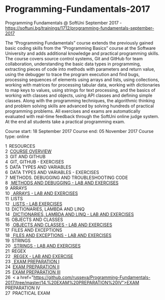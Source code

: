 
# Programming-Fundamentals-2017

Programming Fundamentals @ SoftUni September 2017 - https://softuni.bg/trainings/1712/programming-fundamentals-september-2017

The “Programming Fundamentals” course extends the previously gained basic coding skills from the “Programming Basics” course at the Software University and adds additional knowledge and practical programming skills.
The course covers source control systems, Git and GitHub for team collaboration, understanding the basic data types in programming, extracting pieces of code into methods with parameters and return value, using the debugger to trace the program execution and find bugs, processing sequences of elements using arrays and lists, using collections, working with matrices for processing tabular data, working with dictionaries to map keys to values, using strings for text processing, and the basics of working with classes and objects, using API classes and defining simple classes.
Along with the programming techniques, the algorithmic thinking and problem solving skills are advanced by solving hundreds of practical programming problems. All exercises and exams are automatically evaluated with real-time feedback through the SoftUni online judge system. At the end all students take a practical programming exam.

Course start: 18 September 2017 Course end: 05 November 2017  Course type: online

1 RESOURCES<br>
2 <a href="https://github.com/russeva/Programming-Fundamentals-2017/tree/master/02.%20COURSE%20OVERVIEW">COURSE OVERVIEW </a><br>
3 GIT AND GITHUB<br>
4 GIT, GITHUB - EXERCISES<br>
5 DATA TYPES AND VARIABLES<br>
6 DATA TYPES AND VARIABLES - EXERCISES<br>
7 METHODS. DEBUGGING AND TROUBLESHOOTING CODE<br>
8 <a href="https://github.com/russeva/Programming-Fundamentals-2017/tree/master/03.%20METHODS%2C%20DEBBUGGING%20AND%20TROUBLESHOOTING%20LAB%20AND%20EXCERCISE"> METHODS AND DEBUGGING - LAB AND EXERCISES </a><br>
9 ARRAYS<br>
10 <a href="https://github.com/russeva/Programming-Fundamentals-2017/tree/master/04.%20ARRAYS%20LAB%20AND%20EXCERCISE"> ARRAYS - LAB AND EXERCISES </a><br>
11 LISTS<br>
12 <a href="https://github.com/russeva/Programming-Fundamentals-2017/tree/master/05.%20LISTS%20LAB%20AND%20EXCERCISE"> LISTS - LAB EXERCISES </a><br>
13 DICTIONARIES, LAMBDA AND LINQ<br>
14 <a href="https://github.com/russeva/Programming-Fundamentals-2017/tree/master/06.%20DICTIONARIES%2C%20LAMBDA%20EXPRESSIONS%20AND%20LINQ%20LAB%20AND%20EXCERCISE"> DICTIONARIES, LAMBDA AND LINQ - LAB AND EXERCISES </a><br>
15 OBJECTS AND CLASSES<br>
16 <a href="https://github.com/russeva/Programming-Fundamentals-2017/tree/master/07.%20OBJECTS%20AND%20CLASSES%20LAB%20AND%20EXCERCISE"> OBJECTS AND CLASSES - LAB AND EXERCISES </a><br>
17 FILES AND EXCEPTIONS<br>
18 <a href="https://github.com/russeva/Programming-Fundamentals-2017/tree/master/08.%20FILES%20AND%20EXCEPTIONS%20LAB%20AND%20EXCERCISE">  FILES AND EXCEPTIONS - LAB AND EXERCISES </a><br>
19 STRINGS<br>
20 <a href="https://github.com/russeva/Programming-Fundamentals-2017/tree/master/09.%20STRING%20AND%20TEXT%20PROCEEDING%20LAB%20AND%20EXCERCISE"> STRINGS - LAB AND EXERCISES </a><br>
21 REGEX<br>
22 <a href="https://github.com/russeva/Programming-Fundamentals-2017/tree/master/10.%20REGULAR%20EXPRESSIONS%20(REGEX)%20AND%20EXCERCISE"> REGEX - LAB AND EXERCISE </a><br>
23 <a href="https://github.com/russeva/Programming-Fundamentals-2017/tree/master/11.%20EXAM%20PREPARATION%20I"> EXAM PREPARATION I</a> <br>
24 <a href="https://github.com/russeva/Programming-Fundamentals-2017/tree/master/12.%20EXAM%20PREPARATION%20II">EXAM PREPARATION II </a><br>
25 <a href="https://github.com/russeva/Programming-Fundamentals-2017/tree/master/13.%20EXAM%20PREPARATION%20III">EXAM PREPARATION III </a><br>
26 < a href="https://github.com/russeva/Programming-Fundamentals-2017/tree/master/14.%20EXAM%20PREPARATION%20IV">EXAM PREPARATION IV </a><br>
27 PRACTICAL ЕXAM<br>




